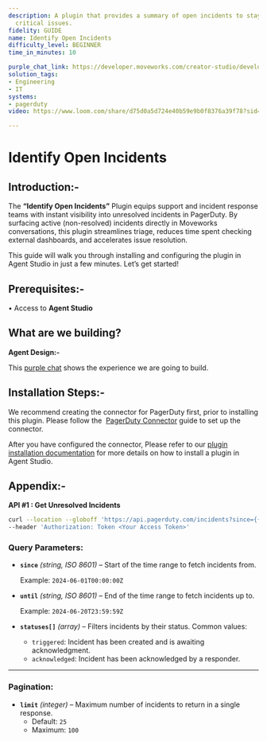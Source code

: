 ```yaml
---
description: A plugin that provides a summary of open incidents to stay on top of
  critical issues.
fidelity: GUIDE
name: Identify Open Incidents
difficulty_level: BEGINNER
time_in_minutes: 10

purple_chat_link: https://developer.moveworks.com/creator-studio/developer-tools/purple-chat/?conversation=%7B%22startTimestamp%22%3A%2211%3A43%2BAM%22%2C%22messages%22%3A%5B%7B%22parts%22%3A%5B%7B%22richText%22%3A%22%3Cp%3ECan+you+show+me+a+summary+of+open+incidents%3F%3C%2Fp%3E%22%7D%5D%2C%22role%22%3A%22user%22%7D%2C%7B%22parts%22%3A%5B%7B%22richText%22%3A%22%3Cp%3ESure%2C+let+me+fetch+the+open+incidents+for+you.%3C%2Fp%3E%22%7D%5D%2C%22role%22%3A%22assistant%22%7D%2C%7B%22parts%22%3A%5B%7B%22reasoningSteps%22%3A%5B%7B%22richText%22%3A%22Fetching+data+from+PagerDuty%22%2C%22status%22%3A%22success%22%7D%5D%7D%2C%7B%22richText%22%3A%22%3Cp%3EI+found+these+open+incidents%3A%3C%2Fp%3E%22%7D%2C%7B%22richText%22%3A%22%3Cp%3E%3Cstrong%3EIncident+1%3A%3C%2Fstrong%3E+Database+issues%3C%2Fp%3E%3Cp%3E%3Cstrong%3EPriority%3A%3C%2Fstrong%3E+High%3C%2Fp%3E%3Cp%3E%3Cstrong%3EStatus%3A%3C%2Fstrong%3E+Triggered%3C%2Fp%3E%3Cp%3E%3Cstrong%3EAssigned+to%3A%3C%2Fstrong%3E+John+Doe%3C%2Fp%3E%22%7D%2C%7B%22richText%22%3A%22%3Cp%3E%3Cstrong%3EIncident+2%3A%3C%2Fstrong%3E+Network+outage%3C%2Fp%3E%3Cp%3E%3Cstrong%3EPriority%3A%3C%2Fstrong%3E+Critical%3C%2Fp%3E%3Cp%3E%3Cstrong%3EStatus%3A%3C%2Fstrong%3E+Acknowledged%3C%2Fp%3E%3Cp%3E%3Cstrong%3EAssigned+to%3A%3C%2Fstrong%3E+Jane+Smith%3C%2Fp%3E%22%7D%5D%2C%22role%22%3A%22assistant%22%7D%5D%7D
solution_tags:
- Engineering
- IT
systems:
- pagerduty
video: https://www.loom.com/share/d75d0a5d724e40b59e9b0f8376a39f78?sid=c0db0449-8c69-4628-86f9-2b3a2c7f9ff5

---
```

# Identify Open Incidents

## **Introduction:-**

The **“Identify Open Incidents”** Plugin equips support and incident response teams with instant visibility into unresolved incidents in PagerDuty. By surfacing active (non-resolved) incidents directly in Moveworks conversations, this plugin streamlines triage, reduces time spent checking external dashboards, and accelerates issue resolution.

This guide will walk you through installing and configuring the plugin in Agent Studio in just a few minutes. Let’s get started!

## **Prerequisites:-**

• Access to **Agent Studio**

## **What are we building?**

**Agent Design:-**

This [purple chat](https://developer.moveworks.com/creator-studio/developer-tools/purple-chat/?conversation=%7B%22startTimestamp%22%3A%2211%3A43%2BAM%22%2C%22messages%22%3A%5B%7B%22parts%22%3A%5B%7B%22richText%22%3A%22%3Cp%3ECan+you+show+me+a+summary+of+open+incidents%3F%3C%2Fp%3E%22%7D%5D%2C%22role%22%3A%22user%22%7D%2C%7B%22parts%22%3A%5B%7B%22richText%22%3A%22%3Cp%3ESure%2C+let+me+fetch+the+open+incidents+for+you.%3C%2Fp%3E%22%7D%5D%2C%22role%22%3A%22assistant%22%7D%2C%7B%22parts%22%3A%5B%7B%22reasoningSteps%22%3A%5B%7B%22richText%22%3A%22Fetching+data+from+PagerDuty%22%2C%22status%22%3A%22success%22%7D%5D%7D%2C%7B%22richText%22%3A%22%3Cp%3EI+found+these+open+incidents%3A%3C%2Fp%3E%22%7D%2C%7B%22richText%22%3A%22%3Cp%3E%3Cstrong%3EIncident+1%3A%3C%2Fstrong%3E+Database+issues%3C%2Fp%3E%3Cp%3E%3Cstrong%3EPriority%3A%3C%2Fstrong%3E+High%3C%2Fp%3E%3Cp%3E%3Cstrong%3EStatus%3A%3C%2Fstrong%3E+Triggered%3C%2Fp%3E%3Cp%3E%3Cstrong%3EAssigned+to%3A%3C%2Fstrong%3E+John+Doe%3C%2Fp%3E%22%7D%2C%7B%22richText%22%3A%22%3Cp%3E%3Cstrong%3EIncident+2%3A%3C%2Fstrong%3E+Network+outage%3C%2Fp%3E%3Cp%3E%3Cstrong%3EPriority%3A%3C%2Fstrong%3E+Critical%3C%2Fp%3E%3Cp%3E%3Cstrong%3EStatus%3A%3C%2Fstrong%3E+Acknowledged%3C%2Fp%3E%3Cp%3E%3Cstrong%3EAssigned+to%3A%3C%2Fstrong%3E+Jane+Smith%3C%2Fp%3E%22%7D%5D%2C%22role%22%3A%22assistant%22%7D%5D%7D) shows the experience we are going to build.

## **Installation Steps:-**

We recommend creating the connector for PagerDuty first, prior to installing this plugin. Please follow the  [PagerDuty Connector](https://developer.moveworks.com/marketplace/package/?id=pagerduty&hist=home) guide to set up the connector.

After you have configured the connector, Please refer to our [plugin installation documentation](https://help.moveworks.com/docs/ai-agent-marketplace-installation) for more details on how to install a plugin in Agent Studio.

## **Appendix:-**

**API #1 : Get Unresolved Incidents** 

```bash
curl --location --globoff 'https://api.pagerduty.com/incidents?since={{from_date}}&until={{date_until}}&statuses[]=triggered&statuses[]=acknowledged&limit=100' \
--header 'Authorization: Token <Your Access Token>'
```

### **Query Parameters:**

- **`since`** *(string, ISO 8601)* – Start of the time range to fetch incidents from.
    
    Example: `2024-06-01T00:00:00Z`
    
- **`until`** *(string, ISO 8601)* – End of the time range to fetch incidents up to.
    
    Example: `2024-06-20T23:59:59Z`
    
- **`statuses[]`** *(array)* – Filters incidents by their status. Common values:
    - `triggered`: Incident has been created and is awaiting acknowledgment.
    - `acknowledged`: Incident has been acknowledged by a responder.

---

### **Pagination:**

- **`limit`** *(integer)* – Maximum number of incidents to return in a single response.
    - Default: `25`
    - Maximum: `100`